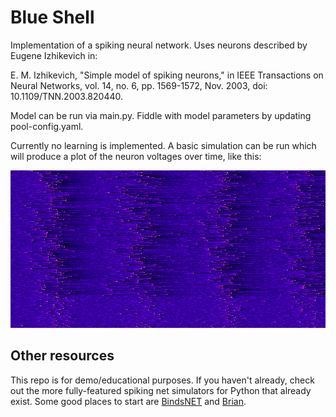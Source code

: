 # Blue Shell

Implementation of a spiking neural network. Uses neurons described by Eugene Izhikevich in:

E. M. Izhikevich, "Simple model of spiking neurons," in IEEE Transactions on Neural Networks, vol. 14, no. 6, pp. 1569-1572, Nov. 2003, doi: 10.1109/TNN.2003.820440.


Model can be run via main.py. Fiddle with model parameters by updating pool-config.yaml.

Currently no learning is implemented. A basic simulation can be run which will produce a plot of the neuron voltages over time, like this:

![Voltages](images/output.png)


## Other resources

This repo is for demo/educational purposes. If you haven't already, check out the more fully-featured spiking net simulators for Python that already exist. Some good places to start are [BindsNET](https://github.com/BindsNET/bindsnet) and [Brian](https://briansimulator.org/).
